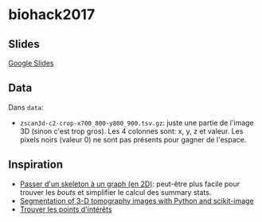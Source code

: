 # biohack2017

## Slides

[Google Slides](https://docs.google.com/presentation/d/17niwPZWo3tH1Cati9ne99XYlknP1iCIGK575ggo5obE/edit?usp=sharing)

## Data

Dans `data`:

+ `zscan3d-c2-crop-x700_800-y800_900.tsv.gz`: juste une partie de l'image 3D (sinon c'est trop gros). Les 4 colonnes sont: x, y, z et valeur. Les pixels noirs (valeur 0) ne sont pas présents pour gagner de l'espace. 

## Inspiration

+ [Passer d'un skeleton à un graph (en 2D)](https://gist.github.com/jeanpat/5712699): peut-être plus facile pour trouver les *bouts* et simplifier le calcul des summary stats.
+ [Segmentation of 3-D tomography images with Python and scikit-image](http://emmanuelle.github.io/segmentation-of-3-d-tomography-images-with-python-and-scikit-image.html)
+ [Trouver les points d'intérêts](http://scikit-image.org/docs/dev/auto_examples/features_detection/plot_corner.html#sphx-glr-auto-examples-features-detection-plot-corner-py)